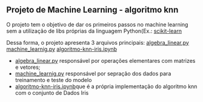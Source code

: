 ## Projeto de Machine Learning - algoritmo knn

O projeto tem o objetivo de dar os primeiros passos no machine learning sem a utilização de libs próprias da linguagem Python(Ex.: [scikit-learn](https://scikit-learn.org/stable/)

Dessa forma, o projeto apresenta 3 arquivos principais:
      [algebra_linear.py](https://github.com/Luiz-FelipeDev/knn-algorithm/blob/main/main/algebra_linear.py)
      [machine_learnig.py](https://github.com/Luiz-FelipeDev/knn-algorithm/blob/main/main/machine_learning.py)
      [algoritmo-knn-iris.ipynb](https://github.com/Luiz-FelipeDev/knn-algorithm/blob/main/main/algoritmo-knn-iris.ipynb)

* [algebra_linear.py](https://github.com/Luiz-FelipeDev/knn-algorithm/blob/main/main/algebra_linear.py) responsável por operações elementares com matrizes e vetores;
*  [machine_learnig.py](https://github.com/Luiz-FelipeDev/knn-algorithm/blob/main/main/machine_learning.py) responsável por sepração dos dados para treinamento e teste do modelo
* [algoritmo-knn-iris.ipynb](https://github.com/Luiz-FelipeDev/knn-algorithm/blob/main/main/algoritmo-knn-iris.ipynb)que é a própria implementação do algoritmo knn com o conjunto de Dados Iris
